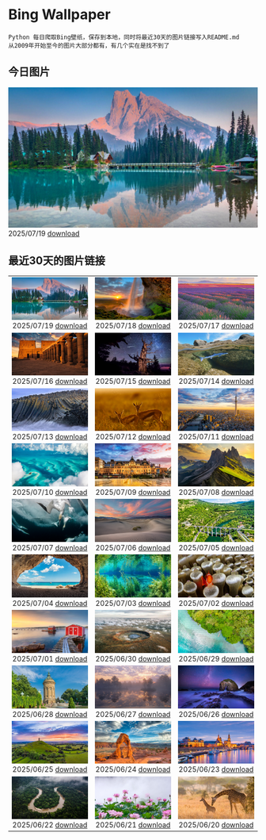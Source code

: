 # Bing Wallpaper

```
Python 每日爬取Bing壁纸，保存到本地，同时将最近30天的图片链接写入README.md
从2009年开始至今的图片大部分都有，有几个实在是找不到了
```



## 今日图片


![](./images/2025/07/19/YohoNP_ZH-CN2349599497_1920x1080_2025-07-19.jpg)2025/07/19 [download](./images/2025/07/19/YohoNP_ZH-CN2349599497_1920x1080_2025-07-19.jpg)

## 最近30天的图片链接


|      |      |      |
| :----: | :----: | :----: |
|![](./images/2025/07/19/YohoNP_ZH-CN2349599497_1920x1080_2025-07-19.jpg)2025/07/19 [download](./images/2025/07/19/YohoNP_ZH-CN2349599497_1920x1080_2025-07-19.jpg)|![](./images/2025/07/18/IcelandSolstice_ZH-CN6073168622_1920x1080_2025-07-18.jpg)2025/07/18 [download](./images/2025/07/18/IcelandSolstice_ZH-CN6073168622_1920x1080_2025-07-18.jpg)|![](./images/2025/07/17/FranceLavender_ZH-CN1639602547_1920x1080_2025-07-17.jpg)2025/07/17 [download](./images/2025/07/17/FranceLavender_ZH-CN1639602547_1920x1080_2025-07-17.jpg)|
|![](./images/2025/07/16/TemplePhilae_ZH-CN1232015188_1920x1080_2025-07-16.jpg)2025/07/16 [download](./images/2025/07/16/TemplePhilae_ZH-CN1232015188_1920x1080_2025-07-16.jpg)|![](./images/2025/07/15/PerseidsPine_ZH-CN1081004815_1920x1080_2025-07-15.jpg)2025/07/15 [download](./images/2025/07/15/PerseidsPine_ZH-CN1081004815_1920x1080_2025-07-15.jpg)|![](./images/2025/07/14/YoungShark_ZH-CN0887374663_1920x1080_2025-07-14.jpg)2025/07/14 [download](./images/2025/07/14/YoungShark_ZH-CN0887374663_1920x1080_2025-07-14.jpg)|
|![](./images/2025/07/13/BasaltColumns_ZH-CN0743036217_1920x1080_2025-07-13.jpg)2025/07/13 [download](./images/2025/07/13/BasaltColumns_ZH-CN0743036217_1920x1080_2025-07-13.jpg)|![](./images/2025/07/12/ThomsonGazelle_ZH-CN0413171014_1920x1080_2025-07-12.jpg)2025/07/12 [download](./images/2025/07/12/ThomsonGazelle_ZH-CN0413171014_1920x1080_2025-07-12.jpg)|![](./images/2025/07/11/TokyoSunrise_ZH-CN0091906710_1920x1080_2025-07-11.jpg)2025/07/11 [download](./images/2025/07/11/TokyoSunrise_ZH-CN0091906710_1920x1080_2025-07-11.jpg)|
|![](./images/2025/07/10/BahamaBlues_ZH-CN8134624828_1920x1080_2025-07-10.jpg)2025/07/10 [download](./images/2025/07/10/BahamaBlues_ZH-CN8134624828_1920x1080_2025-07-10.jpg)|![](./images/2025/07/09/ConstitucionStation_ZH-CN7962568053_1920x1080_2025-07-09.jpg)2025/07/09 [download](./images/2025/07/09/ConstitucionStation_ZH-CN7962568053_1920x1080_2025-07-09.jpg)|![](./images/2025/07/08/SecedaPeak_ZH-CN7633793128_1920x1080_2025-07-08.jpg)2025/07/08 [download](./images/2025/07/08/SecedaPeak_ZH-CN7633793128_1920x1080_2025-07-08.jpg)|
|![](./images/2025/07/07/ShetlandGannets_ZH-CN7279521125_1920x1080_2025-07-07.jpg)2025/07/07 [download](./images/2025/07/07/ShetlandGannets_ZH-CN7279521125_1920x1080_2025-07-07.jpg)|![](./images/2025/07/06/MesquiteFlats_ZH-CN7152959188_1920x1080_2025-07-06.jpg)2025/07/06 [download](./images/2025/07/06/MesquiteFlats_ZH-CN7152959188_1920x1080_2025-07-06.jpg)|![](./images/2025/07/05/BolozonViaduct_ZH-CN6408632524_1920x1080_2025-07-05.jpg)2025/07/05 [download](./images/2025/07/05/BolozonViaduct_ZH-CN6408632524_1920x1080_2025-07-05.jpg)|
|![](./images/2025/07/04/OroseiSardegna_ZH-CN5789138034_1920x1080_2025-07-04.jpg)2025/07/04 [download](./images/2025/07/04/OroseiSardegna_ZH-CN5789138034_1920x1080_2025-07-04.jpg)|![](./images/2025/07/03/RainbowRiver_ZH-CN5320095849_1920x1080_2025-07-03.jpg)2025/07/03 [download](./images/2025/07/03/RainbowRiver_ZH-CN5320095849_1920x1080_2025-07-03.jpg)|![](./images/2025/07/02/MaroonClownfish_ZH-CN5071934692_1920x1080_2025-07-02.jpg)2025/07/02 [download](./images/2025/07/02/MaroonClownfish_ZH-CN5071934692_1920x1080_2025-07-02.jpg)|
|![](./images/2025/07/01/CanadaDayFogo_ZH-CN2593963748_1920x1080_2025-07-01.jpg)2025/07/01 [download](./images/2025/07/01/CanadaDayFogo_ZH-CN2593963748_1920x1080_2025-07-01.jpg)|![](./images/2025/06/30/WolfeCrater_ZH-CN1652906326_1920x1080_2025-06-30.jpg)2025/06/30 [download](./images/2025/06/30/WolfeCrater_ZH-CN1652906326_1920x1080_2025-06-30.jpg)|![](./images/2025/06/29/BandaIsland_ZH-CN1145779264_1920x1080_2025-06-29.jpg)2025/06/29 [download](./images/2025/06/29/BandaIsland_ZH-CN1145779264_1920x1080_2025-06-29.jpg)|
|![](./images/2025/06/28/WatertowerMannheim_ZH-CN0692039329_1920x1080_2025-06-28.jpg)2025/06/28 [download](./images/2025/06/28/WatertowerMannheim_ZH-CN0692039329_1920x1080_2025-06-28.jpg)|![](./images/2025/06/27/SwedenReserve_ZH-CN9963744170_1920x1080_2025-06-27.jpg)2025/06/27 [download](./images/2025/06/27/SwedenReserve_ZH-CN9963744170_1920x1080_2025-06-27.jpg)|![](./images/2025/06/26/HorseheadRock_ZH-CN9319651125_1920x1080_2025-06-26.jpg)2025/06/26 [download](./images/2025/06/26/HorseheadRock_ZH-CN9319651125_1920x1080_2025-06-26.jpg)|
|![](./images/2025/06/25/GlastonburyScenic_ZH-CN9162571249_1920x1080_2025-06-25.jpg)2025/06/25 [download](./images/2025/06/25/GlastonburyScenic_ZH-CN9162571249_1920x1080_2025-06-25.jpg)|![](./images/2025/06/24/DelicateArch_ZH-CN8971667580_1920x1080_2025-06-24.jpg)2025/06/24 [download](./images/2025/06/24/DelicateArch_ZH-CN8971667580_1920x1080_2025-06-24.jpg)|![](./images/2025/06/23/DresdenElbe_ZH-CN8776977800_1920x1080_2025-06-23.jpg)2025/06/23 [download](./images/2025/06/23/DresdenElbe_ZH-CN8776977800_1920x1080_2025-06-23.jpg)|
|![](./images/2025/06/22/AmazonEcuador_ZH-CN2864991745_1920x1080_2025-06-22.jpg)2025/06/22 [download](./images/2025/06/22/AmazonEcuador_ZH-CN2864991745_1920x1080_2025-06-22.jpg)|![](./images/2025/06/21/SummerSolsticeY25_ZH-CN2728972774_1920x1080_2025-06-21.jpg)2025/06/21 [download](./images/2025/06/21/SummerSolsticeY25_ZH-CN2728972774_1920x1080_2025-06-21.jpg)|![](./images/2025/06/20/SerengetiGiraffe_ZH-CN2613013393_1920x1080_2025-06-20.jpg)2025/06/20 [download](./images/2025/06/20/SerengetiGiraffe_ZH-CN2613013393_1920x1080_2025-06-20.jpg)|


